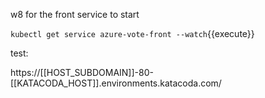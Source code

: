 w8 for the front service to start

`kubectl get service azure-vote-front --watch`{{execute}}

test:

https://[[HOST_SUBDOMAIN]]-80-[[KATACODA_HOST]].environments.katacoda.com/
